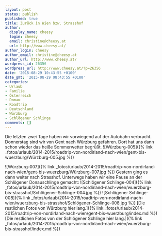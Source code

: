 ```yaml
---
layout: post
status: publish
published: true
title: Zurück in Wien bzw. Strasshof
author:
  display_name: cheesy
  login: cheesy
  email: christine@cheesy.at
  url: http://www.cheesy.at/
author_login: cheesy
author_email: christine@cheesy.at
author_url: http://www.cheesy.at/
wordpress_id: 26356
wordpress_url: http://www.cheesy.at/?p=26356
date: '2015-08-29 10:43:55 +0100'
date_gmt: '2015-08-29 08:43:55 +0100'
categories:
- Urlaub
- Familie
- Österreich
- Donau
- Roadtrip
- Deutschland
- Würzburg
- Schlögener Schlinge
comments: []
---
```

Die letzten zwei Tage haben wir vorwiegend auf der Autobahn verbracht. Donnerstag sind wir von Gent nach Würzburg gefahren. Dort hat uns dann schon wieder das heiße Sommerwetter begrüßt.
![Würzburg-005]({% link _fotos/urlaub/2014-2015/roadtrip-von-nordirland-nach-wien/gent-bis-wuerzburg/Würzburg-005.jpg %})
<!--more-->
![Würzburg-007]({% link _fotos/urlaub/2014-2015/roadtrip-von-nordirland-nach-wien/gent-bis-wuerzburg/Würzburg-007.jpg %})
Gestern ging es dann weiter nach Strasshof. Unterwegs haben wir eine Pause an der Schlögener Donauschlinge gemacht:
![Schlögener Schlinge-004]({% link _fotos/urlaub/2014-2015/roadtrip-von-nordirland-nach-wien/wuerzburg-bis-strasshof/Schlögener-Schlinge-004.jpg %})
 ![Schlögener Schlinge-008]({% link _fotos/urlaub/2014-2015/roadtrip-von-nordirland-nach-wien/wuerzburg-bis-strasshof/Schlögener-Schlinge-008.jpg %})
[Die restlichen Fotos von Würzburg hier lang.]({% link _fotos/urlaub/2014-2015/roadtrip-von-nordirland-nach-wien/gent-bis-wuerzburg/index.md %})
[Die restlichen Fotos von der Schlögener Schlinge hier lang.]({% link _fotos/urlaub/2014-2015/roadtrip-von-nordirland-nach-wien/wuerzburg-bis-strasshof/index.md %})
